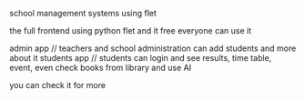 school management systems using flet

the full frontend using python flet and it free everyone can use it 

admin app // teachers and school administration can add students and more about it 
students app // students can login and see results, time table, event, even check books from library and use AI 

you can check it for more 
